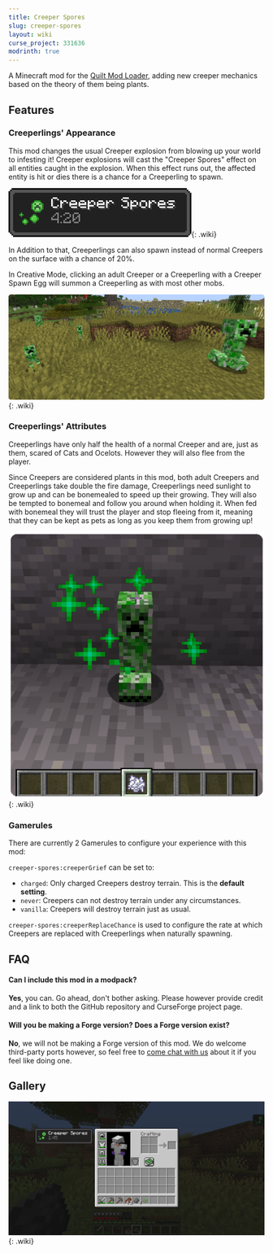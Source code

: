 ```yaml
---
title: Creeper Spores
slug: creeper-spores
layout: wiki
curse_project: 331636
modrinth: true
---
```


A Minecraft mod for the [Quilt Mod Loader](https://quiltmc.org), adding new creeper mechanics based on the theory of them being plants.

## Features

### Creeperlings' Appearance

This mod changes the usual Creeper explosion from blowing up your world to infesting it! Creeper explosions will cast the "Creeper Spores" effect on all entities caught in the explosion. When this effect runs out, the affected entity is hit or dies there is a chance for a Creeperling to spawn.

![Creeper Spores Effect](creeper-spores/CreeperSporesEffect.png){: .wiki}

In Addition to that, Creeperlings can also spawn instead of normal Creepers on the surface with a chance of 20%.

In Creative Mode, clicking an adult Creeper or a Creeperling with a Creeper Spawn Egg will summon a Creeperling as with most other mobs.

![Creeperlings](creeper-spores/Creeperlings.png){: .wiki}

### Creeperlings' Attributes

Creeperlings have only half the health of a normal Creeper and are, just as them, scared of Cats and Ocelots. However they will also flee from the player.

Since Creepers are considered plants in this mod, both adult Creepers and Creeperlings take double the fire damage, Creeperlings need sunlight to grow up and can be bonemealed to speed up their growing. They will also be tempted to bonemeal and follow you around when holding it. When fed with bonemeal they will trust the player and stop fleeing from it, meaning that they can be kept as pets as long as you keep them from growing up!

![Creeperling Growing](creeper-spores/CreeperlingGrowing.png){: .wiki}

### Gamerules

There are currently 2 Gamerules to configure your experience with this mod:

``creeper-spores:creeperGrief`` can be set to:

- ``charged``: Only charged Creepers destroy terrain. This is the **default setting**.
- ``never``: Creepers can not destroy terrain under any circumstances.
- ``vanilla``: Creepers will destroy terrain just as usual.

``creeper-spores:creeperReplaceChance`` is used to configure the rate at which Creepers are replaced with Creeperlings when naturally spawning.



## FAQ

#### Can I include this mod in a modpack?

**Yes**, you can. Go ahead, don't bother asking. Please however provide credit and a link to both the GitHub repository and CurseForge project page.

#### Will you be making a Forge version? Does a Forge version exist?

**No**, we will not be making a Forge version of this mod. We do welcome third-party ports however, so feel free to [come chat with us](https://ladysnake.glitch.me) about it if you feel like doing one.

## Gallery

![Creeper Spores Effect](creeper-spores/CreeperSporesEffectInventory.png){: .wiki}

